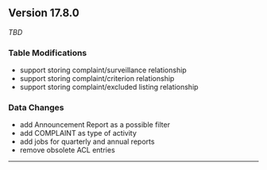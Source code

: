 ## Version 17.8.0
_TBD_

### Table Modifications
* support storing complaint/surveillance relationship
* support storing complaint/criterion relationship
* support storing complaint/excluded listing relationship

### Data Changes
* add Announcement Report as a possible filter
* add COMPLAINT as type of activity
* add jobs for quarterly and annual reports
* remove obsolete ACL entries

---


